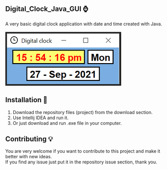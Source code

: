 ## Digital_Clock_Java_GUI ⌚ <br />
 A very basic digital clock application with date and time created with Java. <br /> <br />
 ![Screenshot of Digital Clock](https://github.com/Kamran-Dev/Digital_Clock_Java_GUI/blob/main/Screenshot.PNG)  <br />

## Installation 🔌  <br />
1. Download the repository files (project) from the download section.  <br />
2. Use Intellij IDEA and run it.  <br />
3. Or just download and run .exe file in your computer.

## Contributing 💡
You are very welcome if you want to contribute to this project and make it better with new ideas. <br />
If you find any issue just put it in the repository issue section, thank you.

